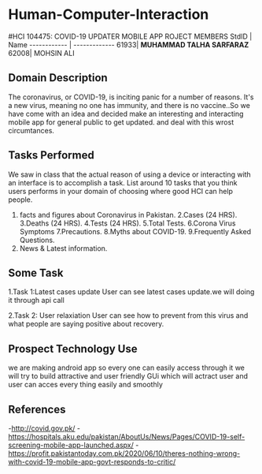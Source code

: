 # Human-Computer-Interaction

#HCI 104475: COVID-19 UPDATER MOBILE APP 
ROJECT MEMBERS
StdID | Name
------------ | -------------
61933| **MUHAMMAD TALHA SARFARAZ**
62008| MOHSIN ALI

## Domain Description ##

The coronavirus, or COVID-19, is inciting panic for a number of reasons. It's a new virus, meaning no one has immunity, and there is no vaccine..So we have come with an idea and decided make an interesting and interacting mobile app for general public to get updated. and deal with this wrost circumtances.
 
## Tasks Performed ##
We saw in class that the actual reason of using a device or interacting with an interface is to accomplish a task. List around 10 tasks that you think users performs in your domain of choosing where good HCI can help people.
1. facts and figures about Coronavirus in Pakistan.
2.Cases (24 HRS).
3.Deaths (24 HRS).
4.Tests (24 HRS).
5.Total Tests.
6.Corona Virus Symptoms
7.Precautions.
8.Myths about COVID-19.
9.Frequently Asked Questions.
10. News & Latest information.

## Some Task ##

1.Task 1:Latest cases update
 User can see latest cases update.we will doing it through api call


2.Task 2: User relaxiation
User can see how to prevent from this virus and what people are saying positive about recovery.

## Prospect Technology Use ##
we are making android app so every one can easily access through it we will try to build attractive and user friendly GUi which will actract user and user can acces every thing easily and smoothly

## References ##
-http://covid.gov.pk/
-https://hospitals.aku.edu/pakistan/AboutUs/News/Pages/COVID-19-self-screening-mobile-app-launched.aspx/
-https://profit.pakistantoday.com.pk/2020/06/10/theres-nothing-wrong-with-covid-19-mobile-app-govt-responds-to-critic/


